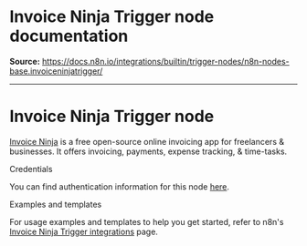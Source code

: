 # Invoice Ninja Trigger node documentation

**Source:** https://docs.n8n.io/integrations/builtin/trigger-nodes/n8n-nodes-base.invoiceninjatrigger/

---

# Invoice Ninja Trigger node

[Invoice Ninja](https://www.invoiceninja.com/) is a free open-source online invoicing app for freelancers & businesses. It offers invoicing, payments, expense tracking, & time-tasks.

Credentials

You can find authentication information for this node [here](../../credentials/invoiceninja/).

Examples and templates

For usage examples and templates to help you get started, refer to n8n's [Invoice Ninja Trigger integrations](https://n8n.io/integrations/invoice-ninja-trigger/) page.
